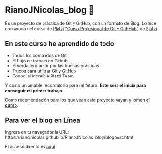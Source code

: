 # RianoJNicolas_blog 🚀
Es un proyecto de práctica de Git y GitHub, con un formato de Blog. Lo hice con ayuda del curso de [Platzi](https://platzi.com/ "Platzi") ["Curso Profesional de Git y GithHub"](https://platzi.com/cursos/git-github/ " curso de Git y Github") de [Platzi](https://platzi.com/ "Platzi")

## En este curso he aprendido de todo
* Todos los comandos de Git
* El flujo de trabajo en Github
* El verdadero amor por las buenas prácticas
* Trucos para utilizar Git y GitHub
* Conocí al increíble Platzi Team

Y como un amable recordatorio para mi futuro: **Este sera el inicio para conseguir mi primer trabajo**.  

Como recomendación para los que vean este proyecto vayan y tomen [**el curso**](https://platzi.com/cursos/git-github/).

## Para ver el blog en Línea

Ingresa en tu navegador la URL:
https://rianojnicolas.github.io/RianoJNicolas_blog/blogpost.html

El acceso directo es [aquí](https://rianojnicolas.github.io/RianoJNicolas_blog/blogpost.html)
